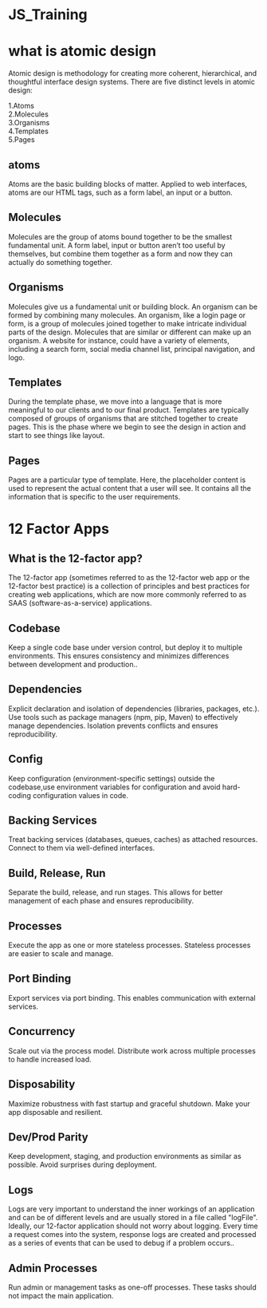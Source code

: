 # JS_Training
<h1>what is atomic design</h1>
Atomic design is methodology for creating  more coherent, hierarchical, and thoughtful interface design systems. There are five distinct levels in atomic design:

1.Atoms<br>
2.Molecules<br>
3.Organisms<br>
4.Templates<br>
5.Pages<br>


<h2>atoms</h2>
Atoms are the basic building blocks of matter. Applied to web interfaces, atoms are our HTML tags, such as a form label, an input or a button.

<h2>Molecules</h2>
Molecules are the group of atoms bound together to be the smallest fundamental unit.
A form label, input or button aren’t too useful by themselves, but combine them together as a form and now they can actually do something together.

<h2>Organisms</h2>
Molecules give us a fundamental unit or building block. An organism can be formed by combining many molecules. An organism, like a login page or form, is a group of molecules joined together to make intricate individual parts of the design.
Molecules that are similar or different can make up an organism. A website for instance, could have a variety of elements, including a search form, social media channel list, principal navigation, and logo. 

<h2>Templates</h2>
During the template phase, we move into a language that is more meaningful to our clients and to our final product. Templates are typically composed of groups of organisms that are stitched together to create pages. This is the phase where we begin to see the design in action and start to see things like layout.

<h2>Pages</h2>
Pages are a particular type of template. Here, the placeholder content is used to represent the actual content that a user will see.
It contains all the information that is specific to the user requirements.


<h1>12 Factor Apps</h1>
<h2>What is the 12-factor app? </h2>
The 12-factor app (sometimes referred to as the 12-factor web app or the 12-factor best practice) is a collection of principles and best practices for creating web applications, which are now more commonly referred to as SAAS (software-as-a-service) applications.

<h2>Codebase</h2>
Keep a single code base under version control, but deploy it to multiple environments. This ensures consistency and minimizes differences between development and production..

<h2>Dependencies</h2>
Explicit declaration and isolation of dependencies (libraries, packages, etc.).
Use tools such as package managers (npm, pip, Maven) to effectively manage dependencies.
Isolation prevents conflicts and ensures reproducibility.

<h2>Config</h2>
Keep configuration (environment-specific settings) outside the codebase,use environment variables for configuration and avoid hard-coding configuration values ​​in code.

<h2>Backing Services</h2> 
Treat backing services (databases, queues, caches) as attached resources. Connect to them via well-defined interfaces.

<h2>Build, Release, Run</h2>
Separate the build, release, and run stages. This allows for better management of each phase and ensures reproducibility.

<h2>Processes</h2> 
Execute the app as one or more stateless processes. Stateless processes are easier to scale and manage.

<h2>Port Binding</h2>
Export services via port binding. This enables communication with external services.

<h2>Concurrency</h2>
Scale out via the process model. Distribute work across multiple processes to handle increased load.

<h2>Disposability</h2>
Maximize robustness with fast startup and graceful shutdown. Make your app disposable and resilient.

<h2>Dev/Prod Parity</h2>
Keep development, staging, and production environments as similar as possible. Avoid surprises during deployment.

<h2>Logs</h2> 
Logs are very important to understand the inner workings of an application and can be of different levels and are usually stored in a file called "logFile". Ideally, our 12-factor application should not worry about logging. Every time a request comes into the system, response logs are created and processed as a series of events that can be used to debug if a problem occurs..

<h2>Admin Processes</h2>
Run admin or management tasks as one-off processes. These tasks should not impact the main application.
